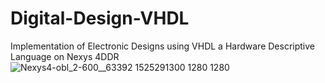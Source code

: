 # Digital-Design-VHDL
Implementation of Electronic Designs using VHDL a  Hardware Descriptive Language on Nexys 4DDR
![Nexys4-obl_2-600__63392 1525291300 1280 1280](https://user-images.githubusercontent.com/35721547/56839468-8947e580-687a-11e9-9b17-447c82a47adf.png)

